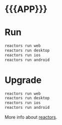 {{{APP}}}
===

# Run

```javascript
reactors run web
reactors run desktop
reactors run ios
reactors run android
```

# Upgrade

```javascript
reactors run web
reactors run desktop
reactors run ios
reactors run android
```

More info about [reactors](https://github.com/co2-git/reactors).
